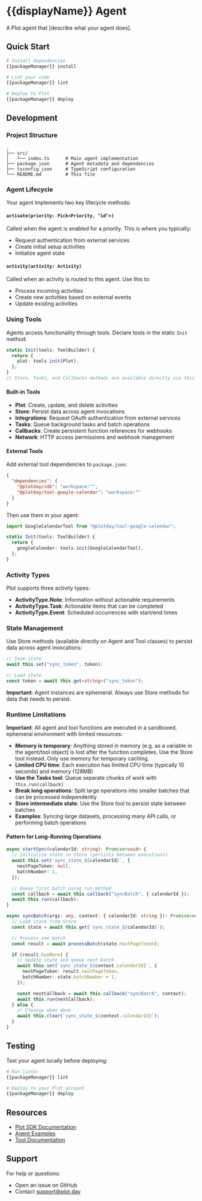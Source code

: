 # {{displayName}} Agent

A Plot agent that [describe what your agent does].

## Quick Start

```bash
# Install dependencies
{{packageManager}} install

# Lint your code
{{packageManager}} lint

# Deploy to Plot
{{packageManager}} deploy
```

## Development

### Project Structure

```
.
├── src/
│   └── index.ts      # Main agent implementation
├── package.json      # Agent metadata and dependencies
├── tsconfig.json     # TypeScript configuration
└── README.md         # This file
```

### Agent Lifecycle

Your agent implements two key lifecycle methods:

#### `activate(priority: Pick<Priority, "id">)`

Called when the agent is enabled for a priority. This is where you typically:
- Request authentication from external services
- Create initial setup activities
- Initialize agent state

#### `activity(activity: Activity)`

Called when an activity is routed to this agent. Use this to:
- Process incoming activities
- Create new activities based on external events
- Update existing activities

### Using Tools

Agents access functionality through tools. Declare tools in the static `Init` method:

```typescript
static Init(tools: ToolBuilder) {
  return {
    plot: tools.init(Plot),
  };
}
// Store, Tasks, and Callbacks methods are available directly via this
```

#### Built-in Tools

- **Plot**: Create, update, and delete activities
- **Store**: Persist data across agent invocations
- **Integrations**: Request OAuth authentication from external services
- **Tasks**: Queue background tasks and batch operations
- **Callbacks**: Create persistent function references for webhooks
- **Network**: HTTP access permissions and webhook management

#### External Tools

Add external tool dependencies to `package.json`:

```json
{
  "dependencies": {
    "@plotday/sdk": "workspace:^",
    "@plotday/tool-google-calendar": "workspace:^"
  }
}
```

Then use them in your agent:

```typescript
import GoogleCalendarTool from "@plotday/tool-google-calendar";

static Init(tools: ToolBuilder) {
  return {
    googleCalendar: tools.init(GoogleCalendarTool),
  };
}
```

### Activity Types

Plot supports three activity types:

- **ActivityType.Note**: Information without actionable requirements
- **ActivityType.Task**: Actionable items that can be completed
- **ActivityType.Event**: Scheduled occurrences with start/end times

### State Management

Use Store methods (available directly on Agent and Tool classes) to persist data across agent invocations:

```typescript
// Save state
await this.set("sync_token", token);

// Load state
const token = await this.get<string>("sync_token");
```

**Important**: Agent instances are ephemeral. Always use Store methods for data that needs to persist.

### Runtime Limitations

**Important**: All agent and tool functions are executed in a sandboxed, ephemeral environment with limited resources:

- **Memory is temporary**: Anything stored in memory (e.g. as a variable in the agent/tool object) is lost after the function completes. Use the Store tool instead. Only use memory for temporary caching.
- **Limited CPU time**: Each execution has limited CPU time (typically 10 seconds) and memory (128MB)
- **Use the Tasks tool**: Queue separate chunks of work with `this.run(callback)`
- **Break long operations**: Split large operations into smaller batches that can be processed independently
- **Store intermediate state**: Use the Store tool to persist state between batches
- **Examples**: Syncing large datasets, processing many API calls, or performing batch operations

#### Pattern for Long-Running Operations

```typescript
async startSync(calendarId: string): Promise<void> {
  // Initialize state in Store (persists between executions)
  await this.set(`sync_state_${calendarId}`, {
    nextPageToken: null,
    batchNumber: 1,
  });

  // Queue first batch using run method
  const callback = await this.callback("syncBatch", { calendarId });
  await this.run(callback);
}

async syncBatch(args: any, context: { calendarId: string }): Promise<void> {
  // Load state from Store
  const state = await this.get(`sync_state_${calendarId}`);

  // Process one batch
  const result = await processBatch(state.nextPageToken);

  if (result.hasMore) {
    // Update state and queue next batch
    await this.set(`sync_state_${context.calendarId}`, {
      nextPageToken: result.nextPageToken,
      batchNumber: state.batchNumber + 1,
    });

    const nextCallback = await this.callback("syncBatch", context);
    await this.run(nextCallback);
  } else {
    // Cleanup when done
    await this.clear(`sync_state_${context.calendarId}`);
  }
}
```

## Testing

Test your agent locally before deploying:

```bash
# Run linter
{{packageManager}} lint

# Deploy to your Plot account
{{packageManager}} deploy
```

## Resources

- [Plot SDK Documentation](https://github.com/plotday/plot)
- [Agent Examples](https://github.com/plotday/plot/tree/main/libs/agent/examples)
- [Tool Documentation](https://github.com/plotday/plot/tree/main/libs/agent/tools)

## Support

For help or questions:
- Open an issue on GitHub
- Contact support@plot.day
